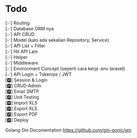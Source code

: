 # Todo
[✅] Routing <br>
[✅] Database ORM nya <br>
[✅] API CRUD <br>
[✅] Model (kalo ada sekalian Repository, Service) <br>
[✅] API List + Filter <br>
[✅] Hit API Lain <br>
[✅] Helper <br>
[✅] Middleware <br>
[✅] Environment Concept (seperti cara kerja .env laravel) <br>
[✅] API Login + Tokenize / JWT <br>
[🅿️] Session & Login <br>
[🅿️] CRUD Admin <br>
[🅿️] Email SMTP <br>
[🅿️] Unit Testing <br>
[🅿️] Import XLS <br>
[🅿️] Export XLS <br>
[🅿️] Export PDF <br>
[🅿️] Deploy

Golang Gin Docomentation https://github.com/gin-gonic/gin
